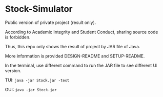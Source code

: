 # Stock-Simulator
Public version of private project (result only).

According to Academic Integrity and Student Conduct, sharing source code is forbidden. 

Thus, this repo only shows the result of project by JAR file of Java.

More information is provided DESIGN-README and SETUP-README.

In the terminal, use different command to run the JAR file to see different UI version.

TUI: `java -jar Stock.jar -text`

GUI: `java -jar Stock.jar`
